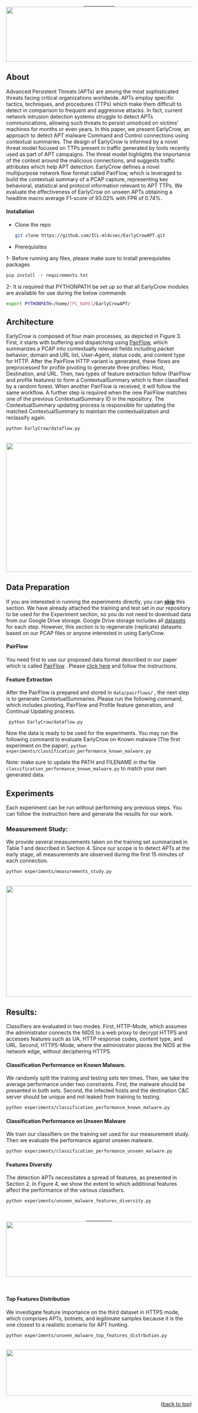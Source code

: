 <br />

<div align="center">
  <a href="https://github.com/ICL-ml4csec/EarlyCrowAPT">
    &emsp;&emsp;&emsp;&emsp;&emsp;&emsp;<img src="https://raw.githubusercontent.com/ICL-ml4csec/EarlyCrowAPT/main/EarlyCrow_logo.png" class="center"  width="700" height="148.75">
  </a>

  </p>
</div>




## About
Advanced Persistent Threats (APTs) are among the most sophisticated threats facing critical organizations worldwide. APTs employ
specific tactics, techniques, and procedures (TTPs) which make them difficult to detect in comparison to frequent and aggressive attacks.
In fact, current network intrusion detection systems struggle to detect APTs communications, allowing such threats to persist
unnoticed on victims’ machines for months or even years.
In this paper, we present EarlyCrow, an approach to detect APT malware Command and Control connections using contextual
summaries. The design of EarlyCrow is informed by a novel threat model focused on TTPs present in traffic generated by tools recently
used as part of APT campaigns. The threat model highlights the importance of the context around the malicious connections, and
suggests traffic attributes which help APT detection. EarlyCrow defines a novel multipurpose network flow format called PairFlow,
which is leveraged to build the contextual summary of a PCAP capture, representing key behavioral, statistical and protocol information
relevant to APT TTPs. We evaluate the effectiveness of EarlyCrow on unseen APTs obtaining a headline macro average
F1-score of 93.02% with FPR of 0.74%.


#### Installation

* Clone the repo


   ```sh
   git clone https://github.com/ICL-ml4csec/EarlyCrowAPT.git
   ```
   
* Prerequisites

1- Before running any files, please make sure to install prerequisites packages
  ```sh
  pip install -r requirements.txt
  ```

2- It is required that PYTHONPATH be set up so that all EarlyCrow modules are available for use during the below commands 

```sh
export PYTHONPATH=/home/[PC_NAME]/EarlyCrowAPT/
```
## Architecture
EarlyCrow is composed of four main processes, as depicted in Figure 3. First, it starts with buffering and dispatching using <a href="https://github.com/ICL-ml4csec/EarlyCrowAPT/tree/main/EarlyCrow/PairFlow_data_format/">PairFlow</a>, which summarizes a PCAP into contextually relevant fields including packet behavior, domain and URL list, User-Agent, status
code, and content type for HTTP. After the PairFlow HTTP variant is generated, these flows are preprocessed for profile pivoting
to generate three profiles: Host, Destination, and URL. Then, two types of feature extraction follow (PairFlow and profile features)
to form a ContextualSummary which is then classified by a random forest. When another PairFlow is received, it will follow the
same workflow. A further step is required when the new PairFlow matches one of the previous ContextualSummary ID in the repository.
The ContextualSummary updating process is responsible for updating the matched ContextualSummary to maintain the
contextualization and reclassify again. 

  ```sh
  python EarlyCrow/dataflow.py
  ```


<br />
<div align="center">
  <a href="https://github.com/ICL-ml4csec/EarlyCrowAPT/tree/main/EarlyCrow/">
    <img src="https://raw.githubusercontent.com/ICL-ml4csec/EarlyCrowAPT/main/EarlyCrow/figures/EarlyCrow_arch.png" class="center"  width="1039" height="350">
  </a>

  </p>
</div>


## Data Preparation
If you are interested in running the experiments directly, you can
 <a href="#experiments_section">**skip**</a> this section. 
We have already attached the training and test set in our repository to be used for the Experiment section, so you do not need to download data from our Google Drive storage. 
Google Drive storage includes all <a href="https://github.com/ICL-ml4csec/EarlyCrowAPT/tree/main/data/">datasets</a> for each step. 
However, this section is to regenerate (replicate) datasets based on our PCAP files or anyone interested in using EarlyCrow.

#### PairFlow
You need first to use our proposed data format described in our paper which is called <a href="https://github.com/ICL-ml4csec/EarlyCrowAPT/tree/main/EarlyCrow/PairFlow_data_format/">PairFlow</a> . 
Please <a href="https://github.com/ICL-ml4csec/EarlyCrowAPT/tree/main/EarlyCrow/PairFlow_data_format/">click here</a> and follow the instructions. 

#### Feature Extraction
After the PairFlow is prepared and stored in ```data/pairflows/``` , the next step is to generate ContextualSummaries. Please run the following command, which includes pivoting, PairFlow and Profile feature generation, and Continual Updating process.

``` python EarlyCrow/dataflow.py```

Now the data is ready to be used for the experiments. You may run the following command to evaluate EarlyCrow on Known malware (The first experiment on the paper).
```python experiments/classification_performance_known_malware.py```

Note: make sure to update the PATH and FILENAME in the file ```classification_performance_known_malware.py``` to match your own generated data. 



##  <a name="experiments_section">Experiments</a>
Each experiment can be run without performing any previous steps. You can follow the instruction here and generate the results for our work. 

### Measurement Study: 
We provide several measurements taken on the training set summarized in Table 1 and described in Section 4. Since our scope is
to detect APTs at the early stage, all measurements are observed during the first 15 minutes of each connection.

  ```sh
  python experiments/measurements_study.py
  ```
<br />
<div align="center">
  <a href="https://raw.githubusercontent.com/ICL-ml4csec/EarlyCrowAPT/main//experiments/measurements_study.py">
    <img src="https://raw.githubusercontent.com/ICL-ml4csec/EarlyCrowAPT/main/experiments/figures/Measurement.png" class="center"  width="850" height="300">
  </a>

  </p>
</div>



## Results: 
Classifiers are evaluated in two modes. First, HTTP-Mode, which assumes the administrator connects the NIDS to a web proxy to
decrypt HTTPS and accesses features such as UA, HTTP response codes, content type, and URL. Second, HTTPS-Mode, where the
administrator places the NIDS at the network edge, without deciphering HTTPS. 

#### Classification Performance on Known Malware.

We randomly split the training and testing sets ten times. Then, we take the average performance under two
constraints. First, the malware should be presented in both sets. Second, the infected hosts and the destination C&C server should be
unique and not leaked from training to testing.

  ```sh
  python experiments/classification_performance_known_malware.py
  ```

#### Classification Performance on Unseen Malware

We train our classifiers on the training set used for our measurement study. Then we evaluate the performance
against unseen malware.

  ```sh
  python experiments/classification_performance_unseen_malware.py
  ```

#### Features Diversity

The detection APTs necessitates a spread of features, as presented in Section 2. In Figure 4, we show the
extent to which additional features affect the performance of the various classifiers.
  ```sh
  python experiments/unseen_malware_features_diversity.py
  ```
<br />
<div align="center">
  <a href="https://github.com/ICL-ml4csec/EarlyCrowAPT/blob/main/experiments/unseen_malware_features_diversity.py">
    &emsp;&emsp;&emsp;&emsp;&emsp;<img src="https://raw.githubusercontent.com/ICL-ml4csec/EarlyCrowAPT/main/experiments/figures/features_diversity.png" class="center" width="600" height="150">
  </a>

  </p>
</div>

<br />

#### Top Features Distribution

We investigate feature importance on the third dataset in HTTPS mode, which comprises APTs, botnets, and legitimate
samples because it is the one closest to a realistic scenario for APT hunting.

  ```sh
  python experiments/unseen_malware_top_features_distrbution.py
  ```

<br />
<div align="center">
  <a href="https://github.com/ICL-ml4csec/EarlyCrowAPT/blob/main/experiments/unseen_malware_top_features_distribution.py">
    <img src="https://raw.githubusercontent.com/ICL-ml4csec/EarlyCrowAPT/main/experiments/figures/top_features_distribution.png" class="center" width="900" height="125">
  </a>

  </p>
</div>

<p align="right">(<a href="#top">back to top</a>)</p>
